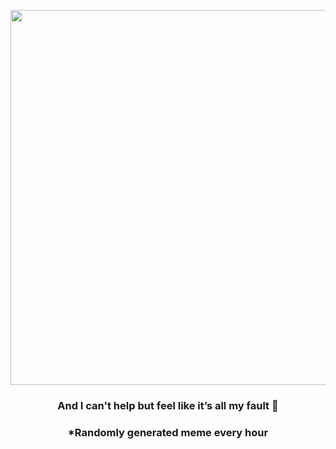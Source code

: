 <p align="center">
        <img src="https://i.redd.it/m3fwj3h6n3591.jpg" width="600" height="600">
        </p>
        <h3 align="center">And I can't help but feel like it’s all my fault 🎉</h3>
        <h3 align="center">*Randomly generated meme every hour</h3>
    